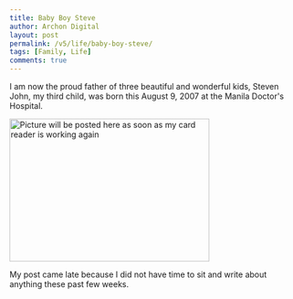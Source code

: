 ```yaml
---
title: Baby Boy Steve
author: Archon Digital
layout: post
permalink: /v5/life/baby-boy-steve/
tags: [Family, Life]
comments: true
---
```

I am now the proud father of three beautiful and wonderful kids, Steven John, my third child, was born this August 9, 2007 at the Manila Doctor's Hospital.

<img src="#" alt="Picture will be posted here as soon as my card reader is working again" width="350" height="250" />

My post came late because I did not have time to sit and write about anything these past few weeks.